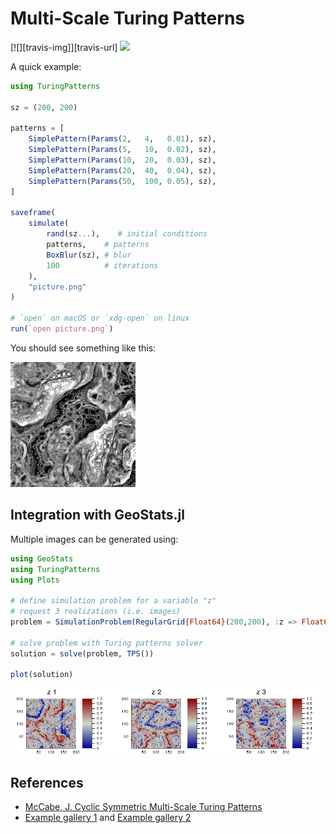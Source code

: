 # Multi-Scale Turing Patterns

[![][travis-img]][travis-url] [![][codecov-img]][codecov-url]

A quick example:

```julia
using TuringPatterns

sz = (200, 200)

patterns = [
    SimplePattern(Params(2,   4,   0.01), sz),
    SimplePattern(Params(5,   10,  0.02), sz),
    SimplePattern(Params(10,  20,  0.03), sz),
    SimplePattern(Params(20,  40,  0.04), sz),
    SimplePattern(Params(50,  100, 0.05), sz),
]

saveframe(
    simulate(
        rand(sz...),    # initial conditions
        patterns,    # patterns
        BoxBlur(sz), # blur
        100          # iterations
    ),
    "picture.png"
)

# `open` on macOS or `xdg-open` on linux
run(`open picture.png`)
```

You should see something like this:

![A multi-scale Turing pattern](docs/picture.png)

## Integration with GeoStats.jl

Multiple images can be generated using:

```julia
using GeoStats
using TuringPatterns
using Plots

# define simulation problem for a variable "z"
# request 3 realizations (i.e. images)
problem = SimulationProblem(RegularGrid{Float64}(200,200), :z => Float64, 3)

# solve problem with Turing patterns solver
solution = solve(problem, TPS())

plot(solution)
```
![GeoStats.jl solution](docs/geostats.png)

## References

- [McCabe, J. Cyclic Symmetric Multi-Scale Turing Patterns](http://www.jonathanmccabe.com/Cyclic_Symmetric_Multi-Scale_Turing_Patterns.pdf)
- [Example gallery 1](https://www.flickr.com/photos/jonathanmccabe/sets/72157644907151060) and [Example gallery 2](https://www.flickr.com/photos/jonathanmccabe/sets/72157673446623356)

[build-img]: https://img.shields.io/github/workflow/status/yurivish/TuringPatterns.jl/CI
[build-url]: https://github.com/yurivish/TuringPatterns.jl/actions

[codecov-img]: https://codecov.io/gh/yurivish/TuringPatterns.jl/branch/master/graph/badge.svg
[codecov-url]: https://codecov.io/gh/yurivish/TuringPatterns.jl
